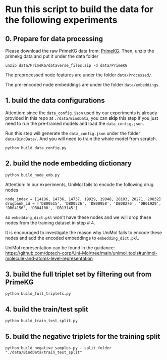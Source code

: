 # Run this script to build the data for the following experiments

## 0. Prepare for data processing
Please download the raw PrimeKG data from: [PrimeKG](https://dataverse.harvard.edu/dataset.xhtml?persistentId=doi:10.7910/DVN/IXA7BM).
Then, unzip the primekg data and put it under the data folder
```shell
unzip data/PrimeKG/dataverse_files.zip -d data/PrimeKG
```

The preprocessed node features are under the folder `data/Processed/`.

The pre-encoded node embeddings are under the folder `data/embeddings`.

## 1. build the data configurations

Attention: since the `data_config.json` used by our experiments is already provided in this repo at `./data/BindData`, you can **skip** this step if you just need to run the pre-trained models and load the `data_config.json`.

Run this step will generate the `data_config.json` under the folder `data/BindData/`.
And you will need to train the whole model from scratch.

```shell
python build_data_config.py
```

## 2. build the node embedding dictionary
```shell
python build_node_emb.py
```
Attention:
In our experiments, UniMol fails to encode the following drug nodes
```
node_index = [14186, 14736, 14737, 19929, 19948, 20103, 20271, 20832]
drugbank_id = ['DB00515', 'DB00526', 'DB00958', 'DB08276', 'DB01929', 'DB04156', 'DB04100', 'DB13145']
```
so `embedding_dict.pkl` won't have these nodes and we will drop these nodes from the training dataset in step \# 4.

It is encouraged to investigate the reason why UniMol fails to encode these nodes and add the encoded embeddings to `embedding_dict.pkl`.

UniMol representation can be found in the guidance: https://github.com/dptech-corp/Uni-Mol/tree/main/unimol_tools#unimol-molecule-and-atoms-level-representation 

## 3. build the full triplet set by filtering out from PrimeKG
```shell
python build_full_triplets.py
```

## 4. build the train/test split
```shell
python build_train_test_split.py
```

## 5. build the negative triplets for the training split
```shell
python build_negative_samples.py --split_folder "./data/BindData/train_test_split" 
```